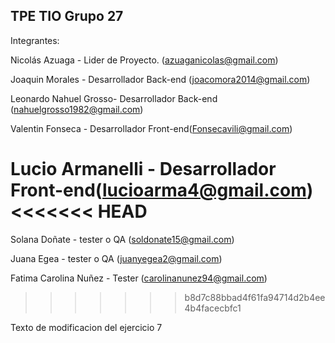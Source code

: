 ## TPE TIO Grupo 27

Integrantes:

Nicolás Azuaga - Lider de Proyecto. (azuaganicolas@gmail.com)

Joaquin Morales - Desarrollador Back-end (joacomora2014@gmail.com)

Leonardo Nahuel Grosso- Desarrollador Back-end (nahuelgrosso1982@gmail.com)

Valentin Fonseca - Desarrollador Front-end(Fonsecavili@gmail.com)

Lucio Armanelli - Desarrollador Front-end(lucioarma4@gmail.com)
<<<<<<< HEAD
=======

Solana Doñate - tester o QA (soldonate15@gmail.com)

Juana Egea - tester o QA (juanyegea2@gmail.com)

Fatima Carolina Nuñez - Tester (carolinanunez94@gmail.com)
>>>>>>> b8d7c88bbad4f61fa94714d2b4ee4b4facecbfc1

Texto de modificacion del ejercicio 7